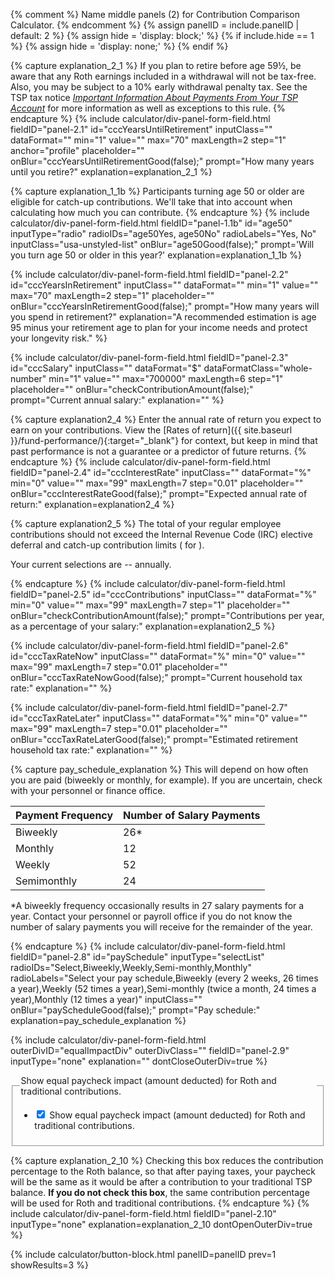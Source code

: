 {% comment %}
Name middle panels (2) for Contribution Comparison Calculator.
{% endcomment %}
{% assign panelID = include.panelID | default: 2 %}
{% assign hide = 'display: block;' %}
{% if include.hide == 1 %} {% assign hide = 'display: none;' %} {% endif %}

<section id="panel-{{ panelID }}" class="calculator-panel" style="{{ hide }}"  markdown="1">

<!-- 1. How many years until you retire? -->
{% capture explanation_2_1 %}
If you plan to retire before age 59&frac12;, be aware that any Roth earnings included in a withdrawal will not be tax-free.  Also, you may be subject to a 10% early withdrawal penalty tax.  See the TSP tax notice [_Important Information About Payments From Your TSP Account_](/publications/tsp-536.pdf) for more information as well as exceptions to this rule.
{% endcapture %}
{% include calculator/div-panel-form-field.html
  fieldID="panel-2.1" id="cccYearsUntilRetirement" inputClass=""  dataFormat=""
  min="1" value="" max="70" maxLength=2 step="1" anchor="profile"
  placeholder="" onBlur="cccYearsUntilRetirementGood(false);"
  prompt="How many years until you retire?"
  explanation=explanation_2_1
%}
<!-- 1b. How many years will you spend in retirement? -->
{% capture explanation_1_1b %}
Participants turning age 50 or older are eligible for catch-up contributions. We'll take that into account when calculating how much you can contribute.
{% endcapture %}
{% include calculator/div-panel-form-field.html
  fieldID="panel-1.1b" id="age50"
  inputType="radio" radioIDs="age50Yes, age50No" radioLabels="Yes, No"
  inputClass="usa-unstyled-list"   onBlur="age50Good(false);"
  prompt='Will you turn age 50 or older in <span id="age50year">this year</span>?'
  explanation=explanation_1_1b
%}
<!-- 2. How many years will you spend in retirement? -->
{% include calculator/div-panel-form-field.html
  fieldID="panel-2.2" id="cccYearsInRetirement" inputClass=""  dataFormat=""
  min="1" value="" max="70" maxLength=2 step="1"
  placeholder="" onBlur="cccYearsInRetirementGood(false);"
  prompt="How many years will you spend in retirement?"
  explanation="A recommended estimation is age 95 minus your retirement age to plan
  for your income needs and protect your longevity risk."
%}

<!-- 3. Current annual salary -->
{% include calculator/div-panel-form-field.html
  fieldID="panel-2.3" id="cccSalary"
  inputClass=""  dataFormat="$"  dataFormatClass="whole-number"
  min="1" value="" max="700000" maxLength=6 step="1"
  placeholder="" onBlur="checkContributionAmount(false);"
  prompt="Current annual salary:" explanation=""
%}

<!-- 4. Expected rate of return -->
{% capture explanation2_4 %}
Enter the annual rate of return you expect to earn on your contributions. View the [Rates of return]({{ site.baseurl }}/fund-performance/){:target="\_blank"} for context, but keep in mind that past performance is not a guarantee or a predictor of future returns.
{% endcapture %}
{% include calculator/div-panel-form-field.html
  fieldID="panel-2.4" id="cccInterestRate"
  inputClass=""  dataFormat="%"
  min="0" value="" max="99" maxLength=7 step="0.01"
  placeholder="" onBlur="cccInterestRateGood(false);"
  prompt="Expected annual rate of return:"
  explanation=explanation2_4
%}

<!-- 5. Contributions per year, as a percentage of your salary -->
{% capture explanation2_5 %}
The total of your regular employee contributions should not exceed the Internal Revenue Code (IRC)
elective deferral and catch-up contribution limits
<span class="nobr">(<span id='irc-contribution-limit'></span> for <span id='irc-limit-year'></span>)</span>.
<p>Your current selections are <span id='current-annual'>--</span> annually.</p>
{% endcapture %}
{% include calculator/div-panel-form-field.html
  fieldID="panel-2.5" id="cccContributions"
  inputClass=""  dataFormat="%"
  min="0" value="" max="99" maxLength=7 step="1"
  placeholder="" onBlur="checkContributionAmount(false);"
  prompt="Contributions per year, as a percentage of your salary:"
  explanation=explanation2_5
%}

<!-- 6. Current household tax rate -->
{% include calculator/div-panel-form-field.html
  fieldID="panel-2.6" id="cccTaxRateNow"
  inputClass=""  dataFormat="%"
  min="0" value="" max="99" maxLength=7 step="0.01"
  placeholder="" onBlur="cccTaxRateNowGood(false);"
  prompt="Current household tax rate:"
  explanation=""
%}

<!-- 7. Estimated retirement household tax rate -->
{% include calculator/div-panel-form-field.html
  fieldID="panel-2.7" id="cccTaxRateLater"
  inputClass=""  dataFormat="%"
  min="0" value="" max="99" maxLength=7 step="0.01"
  placeholder="" onBlur="cccTaxRateLaterGood(false);"
  prompt="Estimated retirement household tax rate:"
  explanation=""
%}

<!-- 8. Pay frequency -->
{% capture pay_schedule_explanation %}
This will depend on how often you are paid (biweekly or monthly, for example). If you are uncertain, check with your personnel or finance office.

<table class="pay-schedule-table">
<thead>
<tr><th scope="col">Payment Frequency</th><th scope="col">Number of Salary Payments</th></tr>
</thead>
<tbody>
<tr><td>Biweekly</td><td>26*</td></tr>
<tr><td>Monthly</td><td>12</td></tr>
<tr><td>Weekly</td><td>52</td></tr>
<tr><td>Semimonthly</td><td>24</td></tr>
</tbody></table>

\*A biweekly frequency occasionally results in 27 salary payments for a year.  Contact your personnel or payroll office if you do not know the number of salary payments you will receive for the remainder of the year.

{% endcapture %}
{% include calculator/div-panel-form-field.html
  fieldID="panel-2.8" id="paySchedule"  inputType="selectList"
  radioIDs="Select,Biweekly,Weekly,Semi-monthly,Monthly"
  radioLabels="Select your pay schedule,Biweekly (every 2 weeks&comma; 26 times a year),Weekly (52  times a year),Semi-monthly (twice a month&comma; 24 times a year),Monthly (12  times a year)"
  inputClass="" onBlur="payScheduleGood(false);" prompt="Pay schedule:"
  explanation=pay_schedule_explanation
%}


<!-- 9. Show equal paycheck impact -->
{% include calculator/div-panel-form-field.html  
  outerDivID="equalImpactDiv" outerDivClass=""
  fieldID="panel-2.9" inputType="none"
  explanation=""  dontCloseOuterDiv=true
%}
<fieldset class="usa-fieldset-inputs show-equal">
<legend class="usa-sr-only">Show equal paycheck impact (amount deducted) for Roth and traditional contributions.</legend>
<ul class="usa-unstyled-list">
  <li class="show-equal">
    <input id="cccEqualContribution" type="checkbox" name="cccEqualContribution" value="cccEqualContribution" checked="checked"/>
    <label for="cccEqualContribution">Show equal paycheck impact (amount deducted) for Roth and traditional contributions.</label>
  </li>
</ul>
</fieldset>

{% capture explanation_2_10 %}
Checking this box reduces the contribution percentage to the Roth balance, so that after paying taxes, your paycheck will be the same as it would be after a contribution to your traditional TSP balance. **If you do not check this box**, the same contribution percentage will be used for Roth and traditional contributions.
{% endcapture %}
{% include calculator/div-panel-form-field.html fieldID="panel-2.10" inputType="none"
  explanation=explanation_2_10   dontOpenOuterDiv=true %}
</div>

{% include calculator/button-block.html panelID=panelID prev=1 showResults=3 %}

</section>
